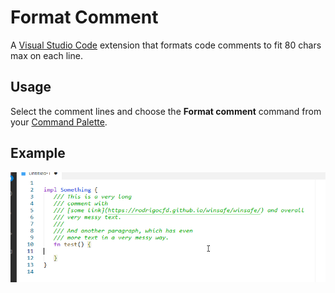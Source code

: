 # Format Comment

A [Visual Studio Code](https://code.visualstudio.com/) extension that formats code comments to fit 80 chars max on each line.

## Usage

Select the comment lines and choose the **Format comment** command from your [Command Palette](https://code.visualstudio.com/docs/getstarted/userinterface#_command-palette).

## Example

![Example](screen.gif)

